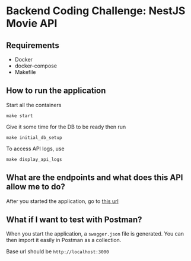 # Backend Coding Challenge: NestJS Movie API

## Requirements

- Docker
- docker-compose
- Makefile

## How to run the application

Start all the containers

`make start`

Give it some time for the DB to be ready then run

`make initial_db_setup`

To access API logs, use

`make display_api_logs`

## What are the endpoints and what does this API allow me to do?

After you started the application, go to [this url](http://localhost:3000/api)

## What if I want to test with Postman?

When you start the application, a `swagger.json` file is generated. You can then import it easily in Postman as a collection.

Base url should be `http://localhost:3000`
